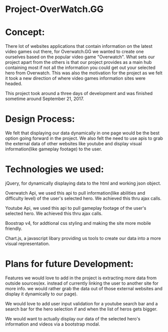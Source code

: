 # Project-OverWatch.GG

# Concept:

There lot of websites applications that contain information on the latest video games out there, for Overwatch.GG we wanted to create one ourselves based on the popular video game "Overwatch". What sets our project apart from the others is that our project provides as a main hub containing most if not all the information you could get out your selected hero from Overwatch. This was also the motivation for the project as we felt it took a new direction of where video games information sites were headed.

This project took around a three days of development and was finished sometime around September 21, 2017.

# Design Process:


We felt that displaying our data dynamically in one page would be the best option going forward in the project. We also felt the need to use apis to grab the external data of other websites like youtube and display visual information(like gameplay footage) to the user.

# Technologies we used:

jQuery, for dynamically displaying data to the html and working json object.

Overwatch Api, we used this api to pull information(like abilities and difficulty level) of the user's selected hero. We achieved this thru ajax calls.

Youtube Api, we used this api to pull gameplay footage of the user's selected hero. We achieved this thru ajax calls.

Boostrap v4, for addtional css styling and making the site more mobile friendly.

Chart.js, a javascript libary providing us tools to create our data into a more visual representation.

# Plans for future Development:

Features we would love to add in the project is extracting more data from outside sources(ex. instead of currently linking the user to another site for more info. we would rather grab the data out of those external websites and display it dynamically to our page).

We would love to add user input validation for a youtube search bar and a search bar for the hero selection if and when the list of heros gets bigger.

We would want to actually display our data of the selected hero's information and videos via a bootstrap modal.





